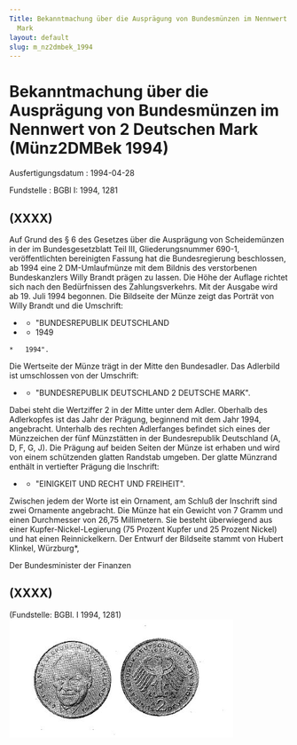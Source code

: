 ```yaml
---
Title: Bekanntmachung über die Ausprägung von Bundesmünzen im Nennwert von 2 Deutschen
  Mark
layout: default
slug: m_nz2dmbek_1994
---
```


# Bekanntmachung über die Ausprägung von Bundesmünzen im Nennwert von 2 Deutschen Mark (Münz2DMBek 1994)

Ausfertigungsdatum
:   1994-04-28

Fundstelle
:   BGBl I: 1994, 1281



## (XXXX)

Auf Grund des § 6 des Gesetzes über die Ausprägung von Scheidemünzen
in der im Bundesgesetzblatt Teil III, Gliederungsnummer 690-1,
veröffentlichten bereinigten Fassung hat die Bundesregierung
beschlossen, ab 1994 eine 2 DM-Umlaufmünze mit dem Bildnis des
verstorbenen Bundeskanzlers Willy Brandt prägen zu lassen. Die Höhe
der Auflage richtet sich nach den Bedürfnissen des Zahlungsverkehrs.
Mit der Ausgabe wird ab 19. Juli 1994 begonnen.
Die Bildseite der Münze zeigt das Porträt von Willy Brandt und die
Umschrift:

*    *   "BUNDESREPUBLIK DEUTSCHLAND


*    *   1949

    *   1994".



Die Wertseite der Münze trägt in der Mitte den Bundesadler. Das
Adlerbild ist umschlossen von der Umschrift:

*    *   "BUNDESREPUBLIK DEUTSCHLAND
        2 DEUTSCHE MARK".



Dabei steht die Wertziffer 2 in der Mitte unter dem Adler. Oberhalb
des Adlerkopfes ist das Jahr der Prägung, beginnend mit dem Jahr 1994,
angebracht. Unterhalb des rechten Adlerfanges befindet sich eines der
Münzzeichen der fünf Münzstätten in der Bundesrepublik Deutschland (A,
D, F, G, J).
Die Prägung auf beiden Seiten der Münze ist erhaben und wird von einem
schützenden glatten Randstab umgeben.
Der glatte Münzrand enthält in vertiefter Prägung die Inschrift:

*
    *   "EINIGKEIT UND RECHT UND FREIHEIT".






Zwischen jedem der Worte ist ein Ornament, am Schluß der Inschrift
sind zwei Ornamente angebracht.
Die Münze hat ein Gewicht von 7 Gramm und einen Durchmesser von 26,75
Millimetern. Sie besteht überwiegend aus einer Kupfer-Nickel-Legierung
(75 Prozent Kupfer und 25 Prozent Nickel) und hat einen
Reinnickelkern.
Der Entwurf der Bildseite stammt von Hubert Klinkel, Würzburg\*,

Der Bundesminister der Finanzen


## (XXXX)

(Fundstelle: BGBl. I 1994, 1281)
![bgbl1_1994_j1281_0010.jpg](bgbl1_1994_j1281_0010.jpg)
